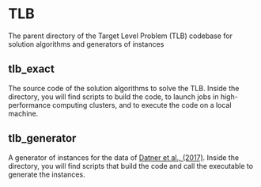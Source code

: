 # TLB
The parent directory of the Target Level Problem (TLB) codebase for solution algorithms and generators of instances

## tlb_exact

The source code of the solution algorithms to solve the TLB. Inside the directory, you will find scripts to build the code, to launch jobs in high-performance computing clusters, and to execute the code on a local machine.

## tlb_generator

A generator of instances for the data of [Datner et al., (2017)](https://pubsonline.informs.org/doi/abs/10.1287/trsc.2017.0790). Inside the directory, you will find scripts that build the code and call the executable to generate the instances.


